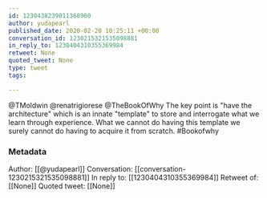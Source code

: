 ```yaml
---
id: 1230438239011368960
author: yudapearl
published_date: 2020-02-20 10:25:11 +00:00
conversation_id: 1230215321535098881
in_reply_to: 1230404310355369984
retweet: None
quoted_tweet: None
type: tweet
tags:

---
```


@TMoldwin @renatrigiorese @TheBookOfWhy The key point is "have the architecture" which is an innate "template" to store and interrogate what we learn through experience. What we cannot do having this template we surely cannot do having to acquire it from scratch. #Bookofwhy

### Metadata

Author: [[@yudapearl]]
Conversation: [[conversation-1230215321535098881]]
In reply to: [[1230404310355369984]]
Retweet of: [[None]]
Quoted tweet: [[None]]
